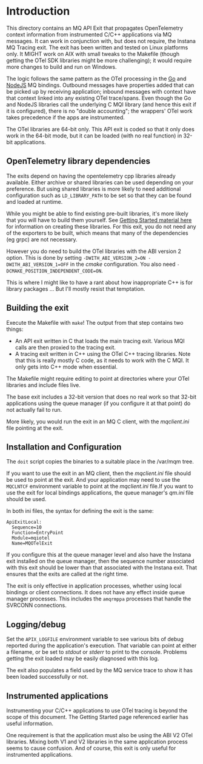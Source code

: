 # Introduction

This directory contains an MQ API Exit that propagates OpenTelemetry context information from instrumented C/C++
applications via MQ messages. It can work in conjunction with, but does not require, the Instana MQ Tracing exit. The
exit has been written and tested on Linux platforms only. It MIGHT work on AIX with small tweaks to the Makefile (though
getting the OTel SDK libraries might be more challenging); it would require more changes to build and run on Windows.

The logic follows the same pattern as the OTel processing in the [Go](https://github.com/ibm-messaging/mq-golang) and
[NodeJS](https://github.com/ibm-messaging-mq-mqi-nodejs) MQ bindings. Outbound messages have properties added that can
be picked up by receiving application; inbound messages with context have that context linked into any existing OTel
trace/spans. Even though the Go and NodeJS libraries call the underlying C MQI library (and hence this exit if it is
configured), there is no "double accounting"; the wrappers' OTel work takes precedence if the apps are instrumented.

The OTel libraries are 64-bit only. This API exit is coded so that it only does work in the 64-bit mode, but it can be
loaded (with no real function) in 32-bit applications.

## OpenTelemetry library dependencies
The exits depend on having the opentelemetry cpp libraries already available. Either archive or shared libraries can be
used depending on your preference. But using shared libraries is more likely to need additional configuration such as
`LD_LIBRARY_PATH` to be set so that they can be found and loaded at runtime.

While you might be able to find existing pre-built libraries, it's more likely that you will have to build them
yourself. See [Getting Started material here](https://opentelemetry.io/docs/languages/cpp/getting-started/) for
information on creating these libraries. For this exit, you do not need any of the exporters to be built, which means
that many of the dependencies (eg grpc) are not necessary.

However you do need to build the OTel libraries with the ABI version 2 option. This is done by setting
`-DWITH_ABI_VERSION_2=ON -DWITH_ABI_VERSION_1=OFF` in the *cmake* configuration. You also need
`-DCMAKE_POSITION_INDEPENDENT_CODE=ON`.

This is where I might like to have a rant about how inappropriate C++ is for library packages ... But I'll mostly resist
that temptation.

## Building the exit

Execute the Makefile with `make`! The output from that step contains two things:
* An API exit written in C that loads the main tracing exit. Various MQI calls are then proxied to the tracing exit.
* A tracing exit written in C++ using the OTel C++ tracing libraries. Note that this is really mostly C code,
  as it needs to work with the C MQI. It only gets into C++ mode when essential.

The Makefile might require editing to point at directories where your OTel libraries and include files live.

The base exit includes a 32-bit version that does no real work so that 32-bit applications using the queue manager (if
you configure it at that point) do not actually fail to run.

More likely, you would run the exit in an MQ C client, with the *mqclient.ini* file pointing at the exit.

## Installation and Configuration
The `doit` script copies the binaries to a suitable place in the /var/mqm tree.

If you want to use the exit in an MQ client, then the *mqclient.ini* file should be used to point at the exit. And your
application may need to use the `MQCLNTCF` environment variable to point at the *mqclient.ini* file.If you want to use
the exit for local bindings applications, the queue manager's *qm.ini* file should be used.

In both ini files, the syntax for defining the exit is the same:

```
ApiExitLocal:
  Sequence=10
  Function=EntryPoint
  Module=mqiotel
  Name=MQOTelExit
```

If you configure this at the queue manager level and also have the Instana exit installed on the queue manager, then the
sequence number associated with this exit should be lower than that associated with the Instana exit. That ensures that
the exits are called at the right time.

The exit is only effective in application processes, whether using local bindings or client connections. It does not
have any effect inside queue manager processes. This includes the `amqrmppa` processes that handle the SVRCONN
connections.

## Logging/debug
Set the `APIX_LOGFILE` environment variable to see various bits of debug reported during the application's execution. That
variable can point at either a filename, or be set to *stdout* or *stderr* to print to the console. Problems getting the exit
loaded may be easily diagnosed with this log.

The exit also populates a field used by the MQ service trace to show it has been loaded successfully or not.

## Instrumented applications
Instrumenting your C/C++ applications to use OTel tracing is beyond the scope of this document. The Getting Started page
referenced earlier has useful information.

One requirement is that the application must also be using the ABI V2 OTel libraries. Mixing both V1 and V2 libraries in
the same application process seems to cause confusion. And of course, this exit is only useful for instrumented applications.

